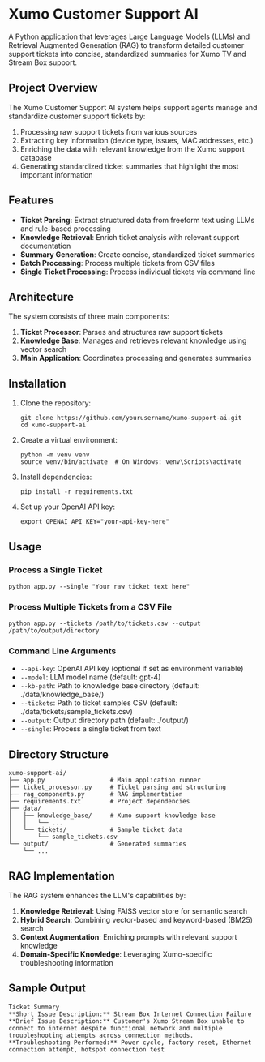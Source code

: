 # Xumo Customer Support AI

A Python application that leverages Large Language Models (LLMs) and Retrieval Augmented Generation (RAG) to transform detailed customer support tickets into concise, standardized summaries for Xumo TV and Stream Box support.

## Project Overview

The Xumo Customer Support AI system helps support agents manage and standardize customer support tickets by:

1. Processing raw support tickets from various sources
2. Extracting key information (device type, issues, MAC addresses, etc.)
3. Enriching the data with relevant knowledge from the Xumo support database
4. Generating standardized ticket summaries that highlight the most important information

## Features

- **Ticket Parsing**: Extract structured data from freeform text using LLMs and rule-based processing
- **Knowledge Retrieval**: Enrich ticket analysis with relevant support documentation
- **Summary Generation**: Create concise, standardized ticket summaries
- **Batch Processing**: Process multiple tickets from CSV files
- **Single Ticket Processing**: Process individual tickets via command line

## Architecture

The system consists of three main components:

1. **Ticket Processor**: Parses and structures raw support tickets
2. **Knowledge Base**: Manages and retrieves relevant knowledge using vector search
3. **Main Application**: Coordinates processing and generates summaries

## Installation

1. Clone the repository:
   ```
   git clone https://github.com/yourusername/xumo-support-ai.git
   cd xumo-support-ai
   ```

2. Create a virtual environment:
   ```
   python -m venv venv
   source venv/bin/activate  # On Windows: venv\Scripts\activate
   ```

3. Install dependencies:
   ```
   pip install -r requirements.txt
   ```

4. Set up your OpenAI API key:
   ```
   export OPENAI_API_KEY="your-api-key-here"
   ```

## Usage

### Process a Single Ticket

```
python app.py --single "Your raw ticket text here"
```

### Process Multiple Tickets from a CSV File

```
python app.py --tickets /path/to/tickets.csv --output /path/to/output/directory
```

### Command Line Arguments

- `--api-key`: OpenAI API key (optional if set as environment variable)
- `--model`: LLM model name (default: gpt-4)
- `--kb-path`: Path to knowledge base directory (default: ./data/knowledge_base/)
- `--tickets`: Path to ticket samples CSV (default: ./data/tickets/sample_tickets.csv)
- `--output`: Output directory path (default: ./output/)
- `--single`: Process a single ticket from text

## Directory Structure

```
xumo-support-ai/
├── app.py                  # Main application runner
├── ticket_processor.py     # Ticket parsing and structuring
├── rag_components.py       # RAG implementation
├── requirements.txt        # Project dependencies
├── data/
│   ├── knowledge_base/     # Xumo support knowledge base
│   │   └── ...
│   └── tickets/            # Sample ticket data
│       └── sample_tickets.csv
└── output/                 # Generated summaries
    └── ...
```

## RAG Implementation

The RAG system enhances the LLM's capabilities by:

1. **Knowledge Retrieval**: Using FAISS vector store for semantic search
2. **Hybrid Search**: Combining vector-based and keyword-based (BM25) search
3. **Context Augmentation**: Enriching prompts with relevant support knowledge
4. **Domain-Specific Knowledge**: Leveraging Xumo-specific troubleshooting information

## Sample Output

```
Ticket Summary
**Short Issue Description:** Stream Box Internet Connection Failure
**Brief Issue Description:** Customer's Xumo Stream Box unable to connect to internet despite functional network and multiple troubleshooting attempts across connection methods.
**Troubleshooting Performed:** Power cycle, factory reset, Ethernet connection attempt, hotspot connection test